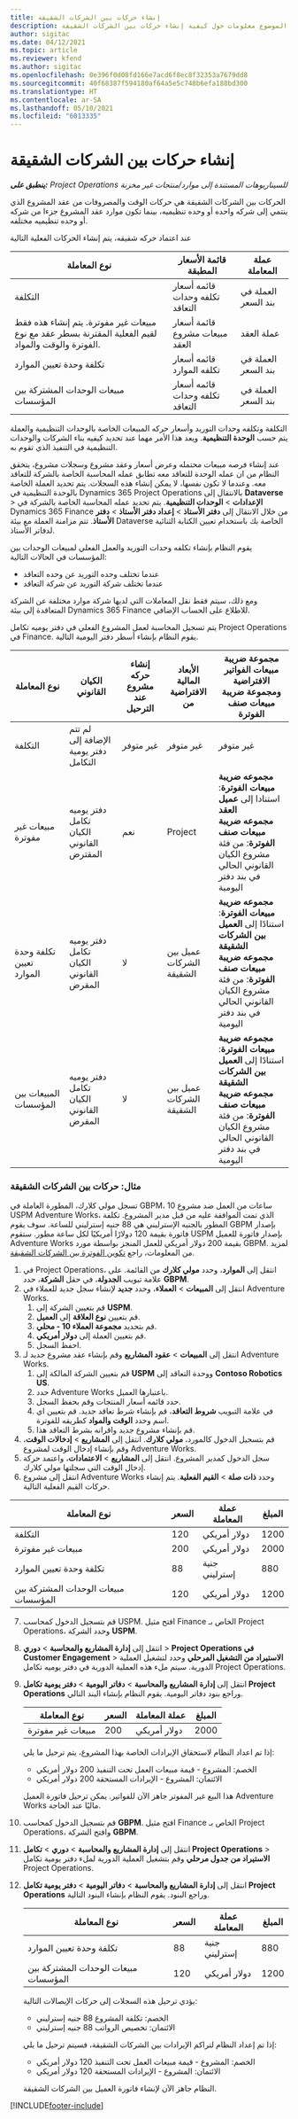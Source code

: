 ```yaml
---
title: إنشاء حركات بين الشركات الشقيقة
description: يوفر هذا الموضوع معلومات حول كيفية إنشاء حركات بين الشركات الشقيقة.
author: sigitac
ms.date: 04/12/2021
ms.topic: article
ms.reviewer: kfend
ms.author: sigitac
ms.openlocfilehash: 0e396f0d08fd166e7acd6f8ec8f32353a7679dd8
ms.sourcegitcommit: 40f68387f594180af64a5e5c748b6efa188bd300
ms.translationtype: HT
ms.contentlocale: ar-SA
ms.lasthandoff: 05/10/2021
ms.locfileid: "6013335"
---
```

# <a name="create-intercompany-transactions"></a>إنشاء حركات بين الشركات الشقيقة

_**ينطبق على:** Project Operations للسيناريوهات المستندة إلى موارد/منتجات غير مخزنة‬_

الحركات بين الشركات الشقيقة هي حركات الوقت والمصروفات من عقد المشروع الذي ينتمي إلى شركه واحده أو وحده تنظيميه، بينما تكون موارد عقد المشروع جزءا من شركه أو وحده تنظيميه مختلفه.

عند اعتماد حركه شقيقه، يتم إنشاء الحركات الفعلية التالية

| **نوع المعاملة** | **قائمة الأسعار المطبقة** | **عملة المعاملة‬** |
| --- | --- | --- |
| التكلفة | قائمه أسعار تكلفه وحدات التعاقد | العملة في بند السعر |
| مبيعات غير مفوترة. يتم إنشاء هذه فقط لقيم الفعلية المقترنة بسطر عقد مع نوع الفوترة والوقت والمواد. | قائمة أسعار مبيعات مشروع العقد | عملة العقد |
| تكلفة وحدة تعيين الموارد | قائمه أسعار تكلفه الموارد | العملة في بند السعر |
| مبيعات الوحدات المشتركة بين المؤسسات | قائمه أسعار تكلفه وحدات التعاقد | العملة في بند السعر |

التكلفة وتكلفه وحدات التوريد وأسعار حركه المبيعات الخاصة بالوحدات التنظيمية والعملة يتم حسب **الوحدة التنظيمية**. ويعد هذا الأمر مهما عند تحديد كيفيه بناء الشركات والوحدات التنظيمية في التنفيذ الذي تقوم به.

عند إنشاء فرصه مبيعات محتمله وعرض أسعار وعقد مشروع وسجلات مشروع، يتحقق النظام من ان عمله الوحدة للتعاقد معه تطابق عمله المحاسبة الخاصة بالشركة للتعاقد معه. وعندما لا تكون نفسها، لا يمكن إنشاء هذه السجلات. يتم تحديد العملة الخاصة بالوحدة التنظيمية في Dynamics 365 Project Operations بالانتقال إلى **Dataverse** > **الإعدادات** > **الوحدات التنظيمية**. يتم تحديد عمله المحاسبة الخاصة بالشركة في Dynamics 365 Finance من خلال الانتقال إلى **دفتر الأستاذ** > **إعداد دفتر الأستاذ** > **دفتر الأستاذ**. تتم مزامنة العملة مع بيئة Dataverse الخاصة بك باستخدام تعيين الكتابة الثنائية لدفاتر الأستاذ.

يقوم النظام بإنشاء تكلفه وحدات التوريد والعمل الفعلي لمبيعات الوحدات بين المؤسسات في الحالات التالية:

  - عندما تختلف وحده التوريد عن وحده التعاقد
  - عندما تختلف شركة التوريد عن شركة التعاقد

ومع ذلك، سيتم فقط نقل المعاملات التي لديها شركة موارد مختلفة عن الشركة المتعاقدة إلى بيئة Dynamics 365 Finance للاطلاع على الحساب الإضافي.

يتم تسجيل المحاسبة لعمل المشروع الفعلي في دفتر يوميه تكامل Project Operations في Finance. يقوم النظام بإنشاء أسطر دفتر اليومية التالية.

| **نوع المعاملة** | **الكيان القانوني** | **إنشاء حركه مشروع عند الترحيل** | **الأبعاد المالية الافتراضية من** | **مجموعة ضريبة مبيعات الفواتير الافتراضية ومجموعة ضريبة مبيعات صنف الفوترة** |
| --- | --- | --- | --- | --- |
| التكلفة | لم تتم الإضافة إلى دفتر يومية التكامل | ‏‫غير متوفر‬ | ‏‫غير متوفر‬ | ‏‫غير متوفر‬ |
| مبيعات غير مفوترة | دفتر يوميه تكامل الكيان القانوني المقترض | نعم  | Project | **مجموعه ضريبة مبيعات الفوترة**: استنادا إلى **عميل العقد** <br/> **مجموعه ضريبة مبيعات صنف الفوترة**: من فئة مشروع الكيان القانوني الحالي في بند دفتر اليومية |
| تكلفة وحدة تعيين الموارد | دفتر يوميه تكامل الكيان القانوني المقرض | لا  | عميل بين الشركات الشقيقة | **مجموعه ضريبة مبيعات الفوترة**: استنادًا إلى **العميل بين الشركات الشقيقة** <br/> **مجموعه ضريبة مبيعات صنف الفوترة**: من فئة مشروع الكيان القانوني الحالي في بند دفتر اليومية |
| المبيعات بين المؤسسات | دفتر يوميه تكامل الكيان القانوني المقرض | لا  | عميل بين الشركات الشقيقة | **مجموعه ضريبة مبيعات الفوترة**: استنادًا إلى **العميل بين الشركات الشقيقة** <br/> **مجموعه ضريبة مبيعات صنف الفوترة**: من فئة مشروع الكيان القانوني الحالي في بند دفتر اليومية |

### <a name="example-intercompany-transactions"></a>مثال: حركات بين الشركات الشقيقة

تسجل مولي كلارك، المطورة العاملة في GBPM، 10 ساعات من العمل ضد مشروع USPM Adventure Works، الذي تمت الموافقة عليه من قبل مدير المشروع. تكلفة المطور بالجنيه الإسترليني هي 88 جنيه إسترليني للساعة. سوف يقوم GBPM بإصدار فاتورة بقيمة 120 دولارًا أمريكيًا لكل ساعة مطور. ستقوم USPM بإصدار فاتورة للعميل Adventure Works بقيمة ‏200 دولار أمريكي للعمل المنجز بواسطة مورد GBPM. لمزيد من المعلومات، راجع [تكوين الفوترة بين الشركات الشقيقة](configure-intercompany-invoicing.md).

1. في Project Operations، انتقل إلى **الموارد**، وحدد **مولي كلارك** من القائمة. على علامة تبويب **الجدولة**، في حقل **الشركة**، حدد **GBPM**.
2. انتقل إلى **المبيعات** > **العملاء**، وحدد **جديد** لإنشاء سجل جديد للعملاء في Adventure Works.
    1. قم بتعيين الشركة إلى **USPM**.
    2. قم بتعيين **نوع العلاقة** إلى **العميل**.
    3. قم بتحديد **مجموعة العملاء 10 - محلي**.
    4. قم بتعيين العملة إلى **دولار أمريكي**.
    5. احفظ السجل.
3. انتقل إلى **المبيعات** > **عقود المشاريع** وقم بإنشاء عقد مشروع جديد لـ Adventure Works.
    1. قم بتعيين الشركة المالكة إلى **USPM** ووحدة التعاقد إلى **Contoso Robotics US**.
    2. حدد Adventure Works باعتبارها العميل.
    3. حدد قائمه أسعار المنتجات وقم بحفظ السجل.
    4. في علامة التبويب **شروط التعاقد**، قم بإنشاء شرط تعاقد جديد. قم بتعيين اي اسم وحدد **الوقت والمواد** كطريقه للفوترة.
    5. قم بإنشاء مشروع جديد واقرانه بشرط التعاقد هذا.
4. قم بتسجيل الدخول كالمورد، **مولي كلارك**. انتقل إلى **المشاريع** > **إدخالات الوقت**، وقم بإنشاء إدخال الوقت لمشروع Adventure Works.
5. سجل الدخول كمدير المشروع. انتقل إلى **المشاريع** > **الاعتمادات**، واعتمد حركة إدخال الوقت التي سجلتها مولي كلارك.
6. انتقل إلى مشروع Adventure Works وحدد **ذات صلة** > **القيم الفعلية**. يتم إنشاء حركات القيم الفعلية التالية.

| **نوع المعاملة** | **السعر** | **عملة المعاملة‬** | **المبلغ** |
| --- | --- | --- | --- |
| التكلفة | 120 | دولار أمريكي | 1200 |
| مبيعات غير مفوترة | 200 | دولار أمريكي | 2000 |
| تكلفة وحدة تعيين الموارد | 88 | جنية إسترليني | 880 |
| مبيعات الوحدات المشتركة بين المؤسسات | 120 | دولار أمريكي | 1200 |

7. قم بتسجيل الدخول كمحاسب USPM. افتح مثيل Finance الخاص بـ Project Operations، وحدد الشركة **USPM**. 
8. انتقل إلى **إدارة المشاريع والمحاسبة** > **دوري** > **Project Operations في Customer Engagement** > **الاستيراد من التشغيل المرحلي** وحدد لتشغيل العملية الدورية. سيتم ملء هذه العملية الدورية في دفتر يوميه تكامل Project Operations.
9. انتقل إلى **إدارة المشاريع والمحاسبة** > **دفاتر اليومية** > **دفتر يومية تكامل Project Operations** وراجع بنود دفاتر اليومية. يقوم النظام بإنشاء البند التالي.

    | **نوع المعاملة** | **السعر** | **عملة المعاملة‬** | **المبلغ** |
    | --- | --- | --- | --- |
    | مبيعات غير مفوترة | 200 | دولار أمريكي | 2000 |

    إذا تم اعداد النظام لاستحقاق الإيرادات الخاصة بهذا المشروع، يتم ترحيل ما يلي:

    - الخصم: المشروع - قيمة مبيعات العمل تحت التنفيذ 200 دولار أمريكي
    - الائتمان: المشروع - الإيرادات المستحقة 200 دولار أمريكي

    هذا البيع غير المفوتر جاهز الآن للفواتير. يمكن ترحيل فاتورة العميل Adventure Works ماليًا عند الحاجة.

10. قم بتسجيل الدخول كمحاسب **GBPM**. افتح مثيل Finance الخاص بـ Project Operations، وافتح الشركة **GBPM**. 
11. انتقل إلى **إدارة المشاريع والمحاسبة** > **دوري** > **تكامل Project Operations** > **الاستيراد من جدول مرحلي** وقم بتشغيل العملية الدورية لملء دفتر يومية تكامل Project Operations.
12. انتقل إلى **إدارة المشاريع والمحاسبة** > **دفاتر اليومية** > **دفتر يومية تكامل Project Operations** وراجع البنود. يقوم النظام بإنشاء البنود التالية.

    | **نوع المعاملة** | **السعر** | **عملة المعاملة‬** | **المبلغ** |
    | --- | --- | --- | --- |
    | تكلفة وحدة تعيين الموارد | 88 | جنية إسترليني | 880 |
    | مبيعات الوحدات المشتركة بين المؤسسات | 120 | دولار أمريكي | 1200 |

    يؤدي ترحيل هذه السجلات إلى حركات الإيصالات التالية:

    - الخصم: تكلفة المشروع 88 جنيه إسترليني
    - الائتمان: تخصيص الرواتب 88 جنيه إسترليني

    إذا تم إعداد النظام لتراكم الإيرادات بين الشركات الشقيقة، فسيتم ترحيل ما يلي:

    - الخصم: المشروع - قيمة مبيعات العمل تحت التنفيذ 120 دولار أمريكي
    - الائتمان: المشروع - الإيرادات المستحقة 120 دولار أمريكي

    النظام جاهز الآن لإنشاء فاتورة العميل بين الشركات الشقيقة.


[!INCLUDE[footer-include](../includes/footer-banner.md)]
